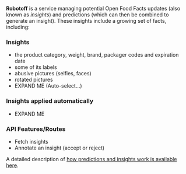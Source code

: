 **Robotoff** is a service managing potential Open Food Facts updates (also known as _insights_) and predictions (which can then be combined to generate an insight).
These insights include a growing set of facts, including:

### Insights 
- the product category, weight, brand, packager codes and expiration date
- some of its labels
- abusive pictures (selfies, faces)
- rotated pictures
- EXPAND ME (Auto-select…)

### Insights applied automatically

- EXPAND ME

### API Features/Routes
- Fetch insights
- Annotate an insight (accept or reject)

A detailed description of [how predictions and insights work is available here](https://openfoodfacts.github.io/robotoff/explanations/predictions/).
